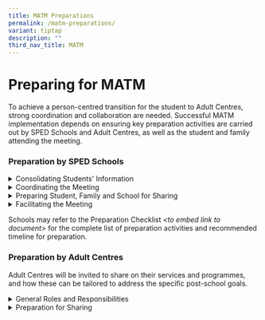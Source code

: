 ```yaml
---
title: MATM Preparations
permalink: /matm-preparations/
variant: tiptap
description: ""
third_nav_title: MATM
---
```

<h1>Preparing for MATM</h1>
<p>To achieve a person-centred transition for the student to Adult Centres,
strong coordination and collaboration are needed. Successful MATM implementation
depends on ensuring key preparation activities are carried out by SPED
Schools and Adult Centres, as well as the student and family attending
the meeting.</p>
<h3><strong>Preparation by SPED Schools</strong></h3>
<div data-type="detailGroup" class="isomer-accordion isomer-accordion-white">
<details class="isomer-details">
<summary>Consolidating Students' Information</summary>
<div data-type="detailsContent" class="isomer-details-content">
<p></p>
</div>
</details>
<details class="isomer-details">
<summary>Coordinating the Meeting</summary>
<div data-type="detailsContent" class="isomer-details-content">
<p></p>
</div>
</details>
<details class="isomer-details">
<summary>Preparing Student, Family and School for Sharing</summary>
<div data-type="detailsContent" class="isomer-details-content">
<p></p>
<p><em>&lt;to replace FEM content&gt;</em>
</p>
<p></p>
<p>Besides the Preparation Booklets, it is important to think about how all
meeting participants can<strong> receive the necessary support to be an effective contributor during FEM. </strong>This
support can come in many different forms and it really depends on an individual’s
preference. Some ways to support meeting participants might include:</p>
<p></p>
<ul data-tight="true" class="tight">
<li>
<p><strong>The Student</strong>: Ensure that the student’s One Page Profile
is updated and use PCP tools to support the student in filling up his/her
preparation booklet before the meeting</p>
<p></p>
</li>
<li>
<p><strong>The Student’s Family</strong>:&nbsp; Anticipate their needs before
the meeting, and determine what will help them to understand what is most
important to the student.</p>
<p></p>
</li>
<li>
<p><strong>Professionals</strong>: Share with them information about the
student’s background and any concerns raised by the family</p>
<p></p>
</li>
</ul>
</div>
</details>
<details class="isomer-details">
<summary>Facilitating the Meeting</summary>
<div data-type="detailsContent" class="isomer-details-content">
<p></p>
</div>
</details>
</div>
<p></p>
<p>Schools may refer to the Preparation Checklist <em>&lt;to embed link to document&gt; </em>for
the complete list of preparation activities and recommended timeline for
preparation.</p>
<h3><strong>Preparation by Adult Centres</strong></h3>
<p>Adult Centres will be invited to share on their services and programmes,
and how these can be tailored to address the specific post-school goals.</p>
<div data-type="detailGroup" class="isomer-accordion isomer-accordion-white">
<details class="isomer-details">
<summary>General Roles and Responsibilities</summary>
<div data-type="detailsContent" class="isomer-details-content">
<p>The following resources should be prepared in advance:</p>
<p></p>
<p><em>Standing Flip Chart Paper and Markers to write on them &nbsp;</em>
</p>
<ul data-tight="true" class="tight">
<li>
<p>Standing flip charts are an important part of the PCP process because
of how information can be displayed to the whole meeting at once, helping
everyone to literally be ‘on the same page’ regarding the student.&nbsp;</p>
<p></p>
</li>
</ul>
<p><em>Post-its &nbsp;</em>
</p>
<ul data-tight="true" class="tight">
<li>
<p>Writing on post-its provides everyone, even the quieter individuals in
the room, the option to make their views heard.</p>
</li>
<li>
<p>The post-its will be put up on the standing flip charts so that every
view will be given its proper ‘airtime’ and attention.&nbsp;</p>
<p></p>
</li>
</ul>
<p>Sticking post-its on standing flip charts may seem like a simple action,
but it’s a process that shapes the culture of the FEM meeting: One that
is safe, inclusive<strong> </strong>and where every individual is empowered
to have a voice and make a choice.&nbsp;</p>
</div>
</details>
<details class="isomer-details">
<summary>Preparation for Sharing</summary>
<div data-type="detailsContent" class="isomer-details-content">
<p>To prepare for the sharing, POC of ACs are to: &nbsp;</p>
<ul data-tight="true" class="tight">
<li>
<p>Identify suitable staff to attend MATM</p>
</li>
<li>
<p>Prepare a PowerPoint deck and collate useful corporate collaterals for
the student and family</p>
</li>
<li>
<p>Prepare further clarifying questions related to the student, particularly
for those with higher support needs <em>(eg. current strategies used with student, student's preferred modes of communication, any other special areas of concern etc)</em>
</p>
</li>
</ul>
</div>
</details>
</div>
<p></p>
<p></p>
<p></p>
<p></p>